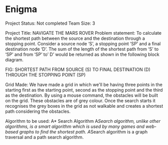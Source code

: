 # Enigma
Project Status: Not completed 
Team Size: 3

Project Title: NAVIGATE THE MARS ROVER 
Problem statement: To calculate the shortest path between the source and the destination through a stopping point.
Consider a source node ‘S’, a stopping point ‘SP’ and a final destination node ‘D’. The sum of the length of the shortest path from ‘S’ to ‘SP’ and from ‘SP’ to’ D’ would be returned as shown in the following block diagram.

FIG: SHORTEST PATH FROM SOURCE (S) TO FINAL DESTINATION (D) THROUGH THE STOPPING POINT (SP)

Grid Made:
We have made a grid in which we'll be having three points in the starting first as the starting point, second as the stopping point and the third as the destination. 
By using a mouse command, the obstacles will be built on the grid. These obstacles are of grey colour.
Once the search starts it recognises the grey boxes in the grid as not walkable and creates a shortest path considering the obstacles.

Algorithm to be used: A* Search Algorithm
A*Search algorithm, unlike other algorithms, is a smart algorithm which is used by many games and web-based graphs to find the shortest path. A*Search algorithm is a graph traversal and a path search algorithm.
